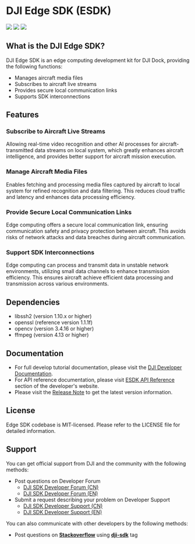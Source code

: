 # DJI Edge SDK (ESDK)

![](https://img.shields.io/badge/version-V1.0.0-yellow.svg)
![](https://img.shields.io/badge/platform-linux-green.svg)
![](https://img.shields.io/badge/license-MIT-blue.svg)

## What is the DJI Edge SDK?

DJI Edge SDK is an edge computing development kit for DJI Dock, providing the following functions:

* Manages aircraft media files
* Subscribes to aircraft live streams
* Provides secure local communication links
* Supports SDK interconnections

## Features

### Subscribe to Aircraft Live Streams
Allowing real-time video recognition and other AI processes for aircraft-transmitted data streams on local system, which greatly enhances aircraft intelligence, and provides better support for aircraft mission execution.

### Manage Aircraft Media Files
Enables fetching and processing media files captured by aircraft to local system for refined recognition and data filtering. This reduces cloud traffic and latency and enhances data processing efficiency.

### Provide Secure Local Communication Links
Edge computing offers a secure local communication link, ensuring communication safety and privacy protection between aircraft. This avoids risks of network attacks and data breaches during aircraft communication.

### Support SDK Interconnections
Edge computing can process and transmit data in unstable network environments, utilizing small data channels to enhance transmission efficiency. This ensures aircraft achieve efficient data processing and transmission across various environments.

## Dependencies
* libssh2 (version 1.10.x or higher)
* openssl (reference version 1.1.1f)
* opencv (version 3.4.16 or higher)
* ffmpeg (version 4.13 or higher)

## Documentation

* For full develop tutorial documentation, please visit the [DJI Developer Documentation](https://developer.dji.com/doc/edge-sdk-tutorial/en/). 
* For API reference documentation, please visit [ESDK API Reference](https://developer.dji.com/doc/edge-sdk-api-reference/en/) section of the developer's website.
* Please visit the [Release Note](https://developer.dji.com/doc/edge-sdk-tutorial/en/) to get the latest version information.

## License

Edge SDK codebase is MIT-licensed. Please refer to the LICENSE file for detailed information.

## Support

You can get official support from DJI and the community with the following methods:

- Post questions on Developer Forum
    * [DJI SDK Developer Forum (CN)](https://djisdksupport.zendesk.com/hc/zh-cn/community/topics)
    * [DJI SDK Developer Forum (EN)](https://djisdksupport.zendesk.com/hc/en-us/community/topics)
- Submit a request describing your problem on Developer Support
    * [DJI SDK Developer Support (CN)](https://djisdksupport.zendesk.com/hc/zh-cn/requests/new)
    * [DJI SDK Developer Support (EN)](https://djisdksupport.zendesk.com/hc/en-us/requests/new)

You can also communicate with other developers by the following methods:

- Post questions on [**Stackoverflow**](http://stackoverflow.com) using [**dji-sdk**](http://stackoverflow.com/questions/tagged/dji-sdk) tag
